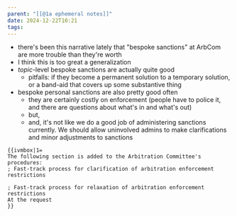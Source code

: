 ```yaml
---
parent: "[[@1a ephemeral notes]]"
date: 2024-12-22T10:21
tags: 
---
```

- there's been this narrative lately that "bespoke sanctions" at ArbCom are more trouble than they're worth
- I think this is too great a generalization
- _topic_-level bespoke sanctions are actually quite good
	- pitfalls: if they become a permanent solution to a temporary solution, or a band-aid that covers up some substantive thing
- bespoke personal sanctions are also pretty good  often
	- they are certainly costly on enforcement (people have to police it, and there are questions about what's in and what's out)
	- but, 
	- and, it's not like we do a good job of administering sanctions currently. We should allow uninvolved admins to make clarifications and minor adjustments to sanctions 

```
{{ivmbox|1=
The following section is added to the Arbitration Committee's procedures:
; Fast-track process for clarification of arbitration enforcement restrictions

; Fast-track process for relaxation of arbitration enforcement restrictions
At the request 
}}
```